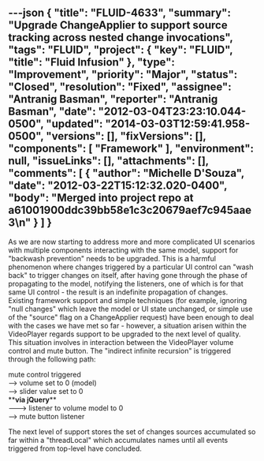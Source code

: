 ---json
{
  "title": "FLUID-4633",
  "summary": "Upgrade ChangeApplier to support source tracking across nested change invocations",
  "tags": "FLUID",
  "project": {
    "key": "FLUID",
    "title": "Fluid Infusion"
  },
  "type": "Improvement",
  "priority": "Major",
  "status": "Closed",
  "resolution": "Fixed",
  "assignee": "Antranig Basman",
  "reporter": "Antranig Basman",
  "date": "2012-03-04T23:23:10.044-0500",
  "updated": "2014-03-03T12:59:41.958-0500",
  "versions": [],
  "fixVersions": [],
  "components": [
    "Framework"
  ],
  "environment": null,
  "issueLinks": [],
  "attachments": [],
  "comments": [
    {
      "author": "Michelle D'Souza",
      "date": "2012-03-22T15:12:32.020-0400",
      "body": "Merged into project repo at a61001900ddc39bb58e1c3c20679aef7c945aae3\n"
    }
  ]
}
---
As we are now starting to address more and more complicated UI scenarios with multiple components interacting with the same model, support for "backwash prevention" needs to be upgraded. This is a harmful phenomenon where changes triggered by a particular UI control can "wash back" to trigger changes on itself, after having gone through the phase of propagating to the model, notifying the listeners, one of which is for that same UI control - the result is an indefinite propagation of changes. \
Existing framework support and simple techniques (for example, ignoring "null changes" which leave the model or UI state unchanged, or simple use of the "source" flag on a ChangeApplier request) have been enough to deal with the cases we have met so far - however, a situation arisen within the VideoPlayer regards support to be upgraded to the next level of quality. This situation involves in interaction between the VideoPlayer volume control and mute button. The "indirect infinite recursion" is triggered through the following path:

mute control triggered\
\--> volume set to 0 (model)\
\--> slider value set to 0\
\*\***via jQuery**\*\*\
\---> listener to volume model to 0\
\--> mute button listener&#x20;

The next level of support stores the set of changes sources accumulated so far within a "threadLocal" which accumulates names until all events triggered from top-level have concluded.

        